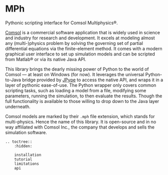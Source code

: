 ﻿MPh
===

Pythonic scripting interface for Comsol Multiphysics®.

[Comsol][comsol] is a commercial software application that is widely
used in science and industry for research and development. It excels
at modeling almost any (multi-)physics problem by solving the governing
set of partial differential equations via the finite-element method.
It comes with a modern graphical user interface to set up simulation
models and can be scripted from Matlab® or via its native Java API.

This library brings the dearly missing power of Python to the world
of Comsol — at least on Windows (for now). It leverages the universal
Python-to-Java bridge provided by [JPype][jpype] to access the native
API, and wraps it in a layer of pythonic ease-of-use. The Python
wrapper only covers common scripting tasks, such as loading a model
from a file, modifying some parameters, running the simulation, to
then evaluate the results. Though the full functionality is available
to those willing to drop down to the Java layer underneath.

Comsol models are marked by their `.mph` file extension, which stands
for multi-physics. Hence the name of this library. It is open-source
and in no way affiliated with Comsol Inc., the company that develops
and sells the simulation software.


[comsol]: https://www.comsol.com
[jpype]:  https://pypi.org/project/JPype1


```eval_rst
.. toctree::
    :hidden:

    installation
    tutorial
    limitations
    api
```
